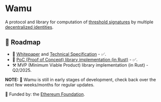 # Wamu

A protocol and library for computation of [threshold signatures](https://en.wikipedia.org/wiki/Threshold_cryptosystem#Methodology) by multiple [decentralized identities](https://ethereum.org/en/decentralized-identity/#what-are-decentralized-identifiers).

## 🚀 Roadmap
- 📖 [Whitepaper](https://wamu.tech/whitepaper) and [Technical Specification](https://wamu.tech/specification) - ✅.
- 🔬 [PoC (Proof of Concept) library implementation (in Rust)](https://github.com/wamutech/wamu-rs) - ✅.
- ⚒️ MVP (Minimum Viable Product) library implementation (in Rust) - Q2/2025.

**NOTE:** 🚧 Wamu is still in early stages of development, check back over the next few weeks/months for regular updates.

🌱 Funded by: the [Ethereum Foundation](https://esp.ethereum.foundation/).